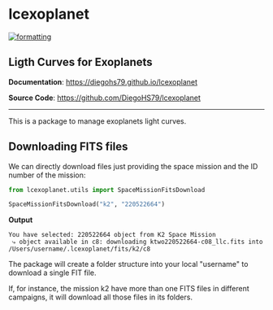 # lcexoplanet

[![formatting](https://img.shields.io/badge/code%20style-black-000000.svg)](https://github.com/psf/black)

## Ligth Curves for Exoplanets

**Documentation**: <a href="https://diegohs79.github.io/lcexoplanet">https://diegohs79.github.io/lcexoplanet</a>

**Source Code**: <a href="https://github.com/DiegoHS79/lcexoplanet" target="_blank">https://github.com/DiegoHS79/lcexoplanet</a>

---

This is a package to manage exoplanets light curves.

## Downloading FITS files

We can directly download files just providing the space mission and the ID number of the mission:

```python
from lcexoplanet.utils import SpaceMissionFitsDownload

SpaceMissionFitsDownload("k2", "220522664")
```

**Output**

```shell
You have selected: 220522664 object from K2 Space Mission
 ⤷ object available in c8: downloading ktwo220522664-c08_llc.fits into /Users/username/.lcexoplanet/fits/k2/c8
```

The package will create a folder structure into your local "username" to download a single FIT file.

If, for instance, the mission k2 have more than one FITS files in different campaigns, it will download all those files in its folders.
